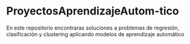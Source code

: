 # ProyectosAprendizajeAutom-tico
En este repositorio encontraras soluciones a problemas de regresión, clasificación y clustering aplicando modelos de aprendizaje automático
